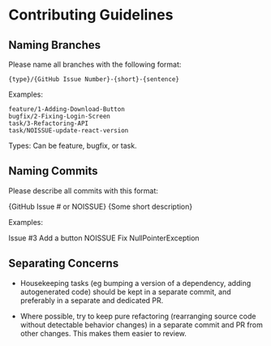 # Contributing Guidelines

## Naming Branches
Please name all branches with the following format:

```
{type}/{GitHub Issue Number}-{short}-{sentence}
```

Examples:
```
feature/1-Adding-Download-Button
bugfix/2-Fixing-Login-Screen
task/3-Refactoring-API
task/NOISSUE-update-react-version
```

Types: Can be feature, bugfix, or task.
## Naming Commits
Please describe all commits with this format:

{GitHub Issue # or NOISSUE} {Some short description}

Examples:

Issue #3 Add a button
NOISSUE Fix NullPointerException


## Separating Concerns
  - Housekeeping tasks (eg bumping a version of a dependency, adding autogenerated code) should be kept in a separate commit, and preferably in a separate and dedicated PR.

  - Where possible, try to keep pure refactoring (rearranging source code without detectable behavior changes) in a separate commit and PR from other changes. This makes them easier to review.
